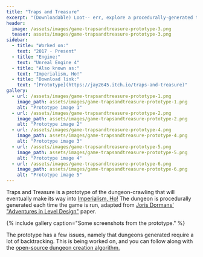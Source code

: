 ```yaml
---
title: "Traps and Treasure"
excerpt: "(Downloadable) Loot-- err, explore a procedurally-generated temple while dodging traps and searching for a jackpot!"
header:
  image: /assets/images/game-trapsandtreasure-prototype-3.png
  teaser: assets/images/game-trapsandtreasure-prototype-3.png
sidebar:
  - title: "Worked on:"
    text: "2017 - Present"
  - title: "Engine:"
    text: "Unreal Engine 4"
  - title: "Also known as:"
    text: "Imperialism, Ho!"
  - title: "Download link:"
    text: "[Prototype](https://jay2645.itch.io/traps-and-treasure)"
gallery:
  - url: /assets/images/game-trapsandtreasure-prototype-1.png
    image_path: assets/images/game-trapsandtreasure-prototype-1.png
    alt: "Prototype image 1"
  - url: /assets/images/game-trapsandtreasure-prototype-2.png
    image_path: assets/images/game-trapsandtreasure-prototype-2.png
    alt: "Prototype image 2"
  - url: /assets/images/game-trapsandtreasure-prototype-4.png
    image_path: assets/images/game-trapsandtreasure-prototype-4.png
    alt: "Prototype image 3"
  - url: /assets/images/game-trapsandtreasure-prototype-5.png
    image_path: assets/images/game-trapsandtreasure-prototype-5.png
    alt: "Prototype image 4"
  - url: /assets/images/game-trapsandtreasure-prototype-6.png
    image_path: assets/images/game-trapsandtreasure-prototype-6.png
    alt: "Prototype image 5"
---
```


Traps and Treasure is a prototype of the dungeon-crawling that will eventually make its way into [Imperialism, Ho!](/games/imperialism-ho) The dungeon is procedurally generated each time the game is run, adapted from [Joris Dormans' "Adventures in Level Design"](https://web.archive.org/web/20180625012615/http://www.jorisdormans.nl/pdf/dormans2010_AdventuresInLevelDesign.pdf) paper.

{% include gallery caption="Some screenshots from the prototype." %}

The prototype has a few issues, namely that dungeons generated require a lot of backtracking. This is being worked on, and you can follow along with the [open-source dungeon creation algorithm.](https://github.com/Jay2645/DungeonMaker)
